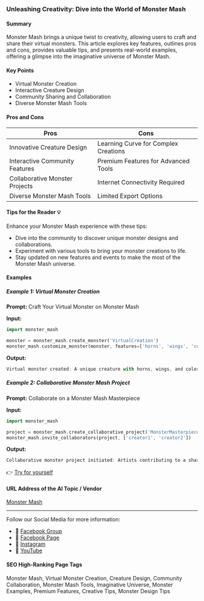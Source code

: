 ### Unleashing Creativity: Dive into the World of Monster Mash

#### Summary
Monster Mash brings a unique twist to creativity, allowing users to craft and share their virtual monsters. This article explores key features, outlines pros and cons, provides valuable tips, and presents real-world examples, offering a glimpse into the imaginative universe of Monster Mash.

#### Key Points
- Virtual Monster Creation
- Interactive Creature Design
- Community Sharing and Collaboration
- Diverse Monster Mash Tools

#### Pros and Cons

| Pros                              | Cons                                    |
|-----------------------------------|-----------------------------------------|
| Innovative Creature Design        | Learning Curve for Complex Creations    |
| Interactive Community Features    | Premium Features for Advanced Tools    |
| Collaborative Monster Projects    | Internet Connectivity Required        |
| Diverse Monster Mash Tools        | Limited Export Options                 |

#### Tips for the Reader 💡
Enhance your Monster Mash experience with these tips:
- Dive into the community to discover unique monster designs and collaborations.
- Experiment with various tools to bring your monster creations to life.
- Stay updated on new features and events to make the most of the Monster Mash universe.

#### Examples

##### Example 1: Virtual Monster Creation
**Prompt:** Craft Your Virtual Monster on Monster Mash

**Input:**
```dart
import monster_mash

monster = monster_mash.create_monster('VirtualCreation')
monster_mash.customize_monster(monster, features=['horns', 'wings', 'colorful_scales'])
```

**Output:**
```dart
Virtual monster created: A unique creature with horns, wings, and colorful scales.
```

##### Example 2: Collaborative Monster Mash Project
**Prompt:** Collaborate on a Monster Mash Masterpiece

**Input:**
```dart
import monster_mash

project = monster_mash.create_collaborative_project('MonsterMasterpiece')
monster_mash.invite_collaborators(project, ['creator1', 'creator2'])
```

**Output:**
```dart
Collaborative monster project initiated: Artists contributing to a shared monster canvas.
```

👉 [Try for yourself](https://monstermash.zone/)

#### URL Address of the AI Topic / Vendor
[Monster Mash](https://monstermash.zone/)

---

Follow our Social Media for more information:

- 📘 [Facebook Group](https://www.facebook.com/groups/trionxai)
- 📄 [Facebook Page](https://www.facebook.com/ai.trionxai)
- 📸 [Instagram](https://www.instagram.com/trionxai/)
- 🎥 [YouTube](https://www.youtube.com/@robotdocs/)

#### SEO High-Ranking Page Tags
Monster Mash, Virtual Monster Creation, Creature Design, Community Collaboration, Monster Mash Tools, Imaginative Universe, Monster Examples, Premium Features, Creative Tips, Monster Design Tips